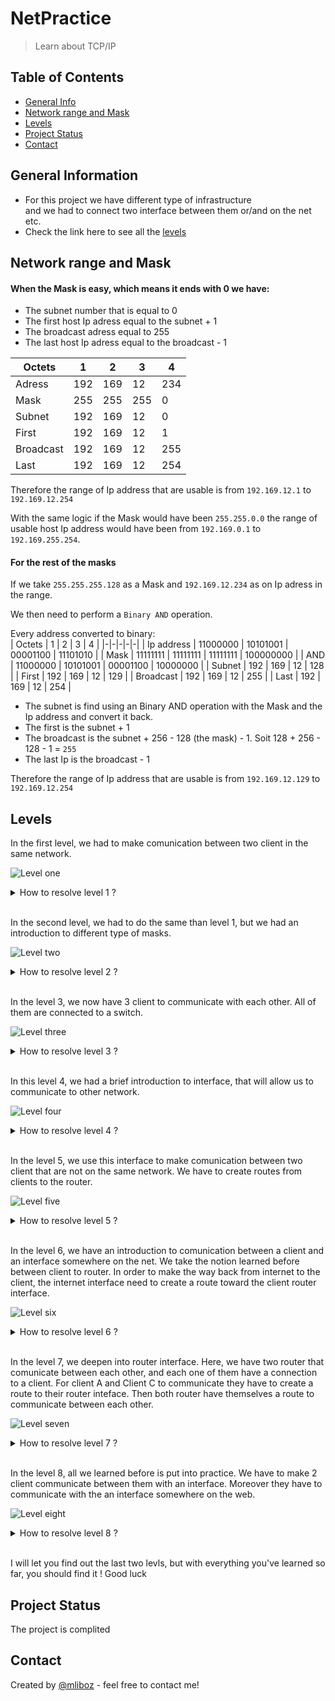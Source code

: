 # NetPractice
> Learn about TCP/IP 

## Table of Contents
* [General Info](#general-information)
* [Network range and Mask](#network-range-and-mask)
* [Levels](#levels)
* [Project Status](#project-status)
* [Contact](#contact)

## General Information
- For this project we have different type of infrastructure  
and we had to connect two interface between them or/and on the net etc.
- Check the link here to see all the [levels](#levels)

## Network range and Mask

#### **When the Mask is easy, which means it ends with 0 we have:**
- The subnet number that is equal to 0
- The first host Ip adress equal to the subnet + 1
- The broadcast adress equal to 255 
- The last host Ip adress equal to the broadcast - 1

| Octets | 1 | 2 | 3 | 4 |
| -|-|-|-|-|
| Adress | 192 | 169 | 12 | 234 |
| Mask | 255 | 255 | 255 | 0 |
| Subnet | 192 | 169 | 12 | 0 |
| First | 192 | 169 | 12 | 1 |
| Broadcast | 192 | 169 | 12 | 255 |
| Last | 192 | 169 | 12 | 254 |

Therefore the range of Ip address that are usable is from `192.169.12.1` to `192.169.12.254`

With the same logic if the Mask would have been `255.255.0.0` the range of usable host Ip address would have been from `192.169.0.1` to `192.169.255.254`.

#### **For the rest of the masks**
If we take `255.255.255.128` as a Mask and `192.169.12.234` as on Ip adress in the range.

We then need to perform a `Binary AND` operation.

Every address converted to binary:  
| Octets | 1 | 2 | 3 | 4 |
|-|-|-|-|-|
| Ip address | 11000000 | 10101001 | 00001100 | 11101010 |
| Mask | 11111111 | 11111111 | 11111111 | 100000000 |
| AND | 11000000 | 10101001 | 00001100 | 10000000 |
| Subnet | 192 | 169 | 12 | 128 |
| First | 192 | 169 | 12 | 129 |
| Broadcast | 192 | 169 | 12 | 255 |
| Last | 192 | 169 | 12 | 254 |

- The subnet is find using an Binary AND operation with the Mask and the Ip address and convert it back.  
- The first is the subnet + 1
- The broadcast is the subnet + 256 - 128 (the mask) - 1. Soit 128 + 256 - 128 - 1 = `255`
- The last Ip is the broadcast - 1

Therefore the range of Ip address that are usable is from `192.169.12.129` to `192.169.12.254`

## Levels
In the first level, we had to make comunication between two client in the same network.

![Level one](./img/level1.png)

<details>
<summary>How to resolve level 1 ?</summary>

- Goal 1:  
We have to change the Interface A1 IP address to be between `104.96.23.1` and `104.96.23.254`. [Learn how](#network-range-and-mask) to get the range.

- Goal 2:  
We have to change the Interface D1 IP address to be between `211.191.0.1` and `211.191.255.254`. [Learn how](#network-range-and-mask) to get the range.

![Level one](./img/level1_done.png) <br/> <br/> <br/>
</details>

<br/>

In the second level, we had to do the same than level 1, but we had an introduction to different type of masks.

![Level two](./img/level2.png)  
<details>
<summary>How to resolve level 2 ?</summary>

- Goal 1:  
We have to change the Interface A1 IP address to be between `192.168.93.193` and `104.96.23.222`. [Learn how](#network-range-and-mask) to get the range.
We also have to give the same mask for both inteface. Therfore, we have in Interface B1 the mask `255.255.255.224` or `/27`. Click [here](#mask) to learn how to convert between one and the other

- Goal 2:  
We have to change the Interface D1 IP address to be between `192.168.94.193` and `192.168.94.194`. [Learn how](#network-range-and-mask) to get the range.

![Level two](./img/level2_done.png) <br/> <br/> <br/>
</details>

<br/>

In the level 3, we now have 3 client to communicate with each other. All of them are connected to a switch.

![Level three](./img/level3.png)
<details>
<summary>How to resolve level 3 ?</summary>

- First of all we see that the mask of the network is `/25` or `255.255.255.128`. Moreover, we also know that the address `104.198.216.125` is in the network.
- Goal 1:  
We have to change both mask of Interface B1 and A1 to `/25`. [Learn more](#mask) about mask.
We alse have to change the Interface B1 IP address to be between `104.198.216.1` and `104.198.216.126`. [Learn how](#network-range-and-mask) to get the range.

- Goal 2 and 3:  
We have to change the Interface C1 IP address to be between `104.198.216.1` and `104.198.216.126`. [Learn how](#network-range-and-mask) to get the range.

![Level three](./img/level3_done.png) <br/> <br/> <br/>
</details>

<br/>

In this level 4, we had a brief introduction to interface, that will allow us to communicate to other network.

![Level four](./img/level4.png)
<details>
<summary>How to resolve level 4 ?</summary>  

The easiest for the mask is to be `/24` or `255.255.255.0`

We have to change both mask of Interface B1 and A1 to `/24`.[Learn more](#network-range-and-mask) about mask.

We alse have to change the Interface B1 IP address to be between `112.88.117.1` and `112.88.117.254`. [Learn how](#network-range-and-mask) to get the range.

All the goals should be resolved.

![Level four](./img/level4_done.png) <br/> <br/> <br/>
</details>

<br/>

In the level 5, we use this interface to make comunication between two client that are not on the same network. We have to create routes from clients to the router.

![Level five](./img/level5.png)

<details>
<summary>How to resolve level 5 ?</summary>  


- Goal 1:  
We can see that the Mask needs to be `/25` or `255.255.255.129`. Therefore, the Ip address needs to be from `62.203.37.1` to `62.203.37.128`.  
Finally we need to create a route from default to the Ip of the Router inteface 1: `62.203.37.126`.

- Goal 2 and 3:
We can see that the Mask needs to be `/18` or `255.255.192.0`. Therefore, the Ip address needs to be from `155.208.129.1` to `155.208.191.254`.  
Finally we need to create a route from default to the Ip of the Router inteface 2: `155.208.149.254`.

All the goals should be resolved.

![Level five](./img/level5_done.png) <br/> <br/> <br/>
</details>

<br/>

In the level 6, we have an introduction to comunication between a client and an interface somewhere on the net. We take the notion learned before between client to router. In order to make the way back from internet to the client, the internet interface need to create a route toward the client router interface.

![Level six](./img/level6.png)

<details>
<summary>How to resolve level 6 ?</summary>  

- Goal 1:  
First of all we need to create a communication between the client to the router interface. The mask needs to be `/25`. Therefore, the Ip address range is from `66.83.195.129` to `66.83.195.254`. Finally we create the route from default to the router Interface R1 Ip address.  
Then we need to put default for the Router R, because the Router need to create a route from itself to the internet subnetwork.  
Finally, in order for the Interface Somewhere on the Net to communicate back to the client it needs to create a route from the client subnetwork to the router. So for example: `66.83.195.226/32`.

![Level six](./img/level6_done.png) <br/> <br/> <br/>
</details>

<br/>


In the level 7, we deepen into router interface. Here, we have two router that comunicate between each other, and each one of them have a connection to a client. For client A and Client C to communicate they have to create a route to their router inteface. Then both router have themselves a route to communicate between each other.

![Level seven](./img/level7.png)

<details>
<summary>How to resolve level 7 ?</summary>  

It is the same principle than the level 5, but we had one router.
- Goal 1:  
First of all we can see that 2 subnetwork start with `119.198.14` (R11 and R12). Therefore, the mask need to be more than `/24` in order to have to subnetwork that doesn't overpass each other.  
We choose `/25`. The Client A Ip address range is from `119.198.14.1` to `119.198.14.126`. A route from default to `119.198.14.1` is created.  
The second subnetwork between R12 and R21 have `/25` mask, Ip address range from `119.198.14.129` to `119.198.14.254`. A route R1 from default to R21 Ip adress is created, and for the going back a route R2 from default to R12 default Ip address.  
Finally we need to do the same as always create a communication between Client C to Router:  
Mask: `24`  
Ip address from `119.199.14.1` to `119.199.14.254`  
Route from default to R22 Ip address.

![Level seven](./img/level7_done.png) <br/> <br/> <br/>
</details>

<br/>


In the level 8, all we learned before is put into practice. We have to make 2 client communicate between them with an interface. Moreover they have to communicate with the an interface somewhere on the web.

![Level eight](./img/level8.png)

<details>
<summary>How to resolve level 8 ?</summary>  

We can see that the Internet send back information to `162.3.190.0/26` wich means that both client subnetwork need to start by `162.3.190`.
- Goal 1:  
The mask of Client D is `/28`, the Ip addresses of D1 and R23 need to be from `162.3.190.1` to `162.3.190.14`, and a route from default to R23 Ip address.  
We are going to choose for the mask of Client C `/28`, the Ip addresses of C1 and R22 need to be from `162.3.190.17` to `162.3.190.30`, and a route from default to R22 Ip address.  

- Goal 2 and 3:  
We are going to choose for the mask of Client C `/28`, the Ip addresses of R13 is `162.3.190.62` because of the route. R22 need to be from `162.3.190.49` to `162.3.190.62`. The route backward is from default to R21 Ip address.  
Finally Internet I route need to be from `162.3.190.0/26` to `163.27.250.12`


![Level height](./img/level8_done.png) <br/> <br/> <br/>
</details>

<br/>

I will let you find out the last two levls, but with everything you've learned so far, you should find it !
Good luck

## Project Status
The project is complited

## Contact
Created by [@mliboz](https://github.com/MaxenceLiboz/) - feel free to contact me!
